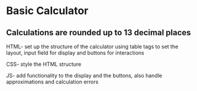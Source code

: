 # Basic Calculator
## Calculations are rounded up to 13 decimal places

HTML- set up the structure of the calculator using table tags to set the layout, input field for display and buttons for interactions

CSS- style the HTML structure

JS- add functionality to the display and the buttons, also handle approximations and calculation errors

